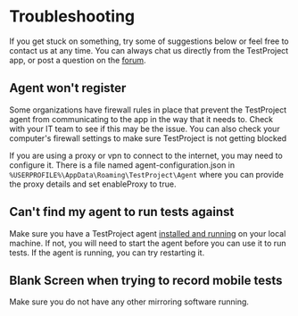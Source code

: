 # Troubleshooting

If you get stuck on something, try some of suggestions below or feel free to contact us at any time.  You can always chat us directly from the TestProject app, or post a question on the [forum](https://forum.testproject.io/).

## Agent won't register

Some organizations have firewall rules in place that prevent the TestProject agent from communicating to the app in the way that it needs to. Check with your IT team to see if this may be the issue.  You can also check your computer's firewall settings to make sure TestProject is not getting blocked

If you are using a proxy or vpn to connect to the internet, you may need to configure it. There is a file named agent-configuration.json in `%USERPROFILE%\AppData\Roaming\TestProject\Agent` where you can provide the proxy details and set enableProxy to true.

## Can't find my agent to run tests against

Make sure you have a TestProject agent [installed and running](../getting-started/installation-and-setup.md) on your local machine. If not, you will need to start the agent before you can use it to run tests. If the agent is running, you can try restarting it.

## Blank Screen when trying to record mobile tests

Make sure you do not have any other mirroring software running. 



